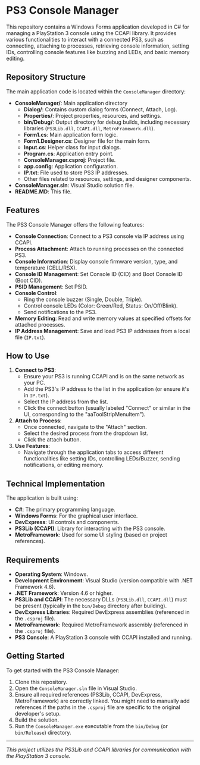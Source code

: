 # PS3 Console Manager

This repository contains a Windows Forms application developed in C# for managing a PlayStation 3 console using the CCAPI library. It provides various functionalities to interact with a connected PS3, such as connecting, attaching to processes, retrieving console information, setting IDs, controlling console features like buzzing and LEDs, and basic memory editing.

## Repository Structure

The main application code is located within the `ConsoleManager` directory:

-   **ConsoleManager/**: Main application directory
    -   **Dialog/**: Contains custom dialog forms (Connect, Attach, Log).
    -   **Properties/**: Project properties, resources, and settings.
    -   **bin/Debug/**: Output directory for debug builds, including necessary libraries (`PS3Lib.dll`, `CCAPI.dll`, `MetroFramework.dll`).
    -   **Form1.cs**: Main application form logic.
    -   **Form1.Designer.cs**: Designer file for the main form.
    -   **Input.cs**: Helper class for input dialogs.
    -   **Program.cs**: Application entry point.
    -   **ConsoleManager.csproj**: Project file.
    -   **app.config**: Application configuration.
    -   **IP.txt**: File used to store PS3 IP addresses.
    -   Other files related to resources, settings, and designer components.
-   **ConsoleManager.sln**: Visual Studio solution file.
-   **README.MD**: This file.

## Features

The PS3 Console Manager offers the following features:

-   **Console Connection**: Connect to a PS3 console via IP address using CCAPI.
-   **Process Attachment**: Attach to running processes on the connected PS3.
-   **Console Information**: Display console firmware version, type, and temperature (CELL/RSX).
-   **Console ID Management**: Set Console ID (CID) and Boot Console ID (Boot CID).
-   **PSID Management**: Set PSID.
-   **Console Control**:
    -   Ring the console buzzer (Single, Double, Triple).
    -   Control console LEDs (Color: Green/Red, Status: On/Off/Blink).
    -   Send notifications to the PS3.
-   **Memory Editing**: Read and write memory values at specified offsets for attached processes.
-   **IP Address Management**: Save and load PS3 IP addresses from a local file (`IP.txt`).

## How to Use

1.  **Connect to PS3**:
    -   Ensure your PS3 is running CCAPI and is on the same network as your PC.
    -   Add the PS3's IP address to the list in the application (or ensure it's in `IP.txt`).
    -   Select the IP address from the list.
    -   Click the connect button (usually labeled "Connect" or similar in the UI, corresponding to the "aaToolStripMenuItem").
2.  **Attach to Process**:
    -   Once connected, navigate to the "Attach" section.
    -   Select the desired process from the dropdown list.
    -   Click the attach button.
3.  **Use Features**:
    -   Navigate through the application tabs to access different functionalities like setting IDs, controlling LEDs/Buzzer, sending notifications, or editing memory.

## Technical Implementation

The application is built using:

-   **C#**: The primary programming language.
-   **Windows Forms**: For the graphical user interface.
-   **DevExpress**: UI controls and components.
-   **PS3Lib (CCAPI)**: Library for interacting with the PS3 console.
-   **MetroFramework**: Used for some UI styling (based on project references).

## Requirements

-   **Operating System**: Windows.
-   **Development Environment**: Visual Studio (version compatible with .NET Framework 4.6).
-   **.NET Framework**: Version 4.6 or higher.
-   **PS3Lib and CCAPI**: The necessary DLLs (`PS3Lib.dll`, `CCAPI.dll`) must be present (typically in the `bin/Debug` directory after building).
-   **DevExpress Libraries**: Required DevExpress assemblies (referenced in the `.csproj` file).
-   **MetroFramework**: Required MetroFramework assembly (referenced in the `.csproj` file).
-   **PS3 Console**: A PlayStation 3 console with CCAPI installed and running.

## Getting Started

To get started with the PS3 Console Manager:

1.  Clone this repository.
2.  Open the `ConsoleManager.sln` file in Visual Studio.
3.  Ensure all required references (PS3Lib, CCAPI, DevExpress, MetroFramework) are correctly linked. You might need to manually add references if the paths in the `.csproj` file are specific to the original developer's setup.
4.  Build the solution.
5.  Run the `ConsoleManager.exe` executable from the `bin/Debug` (or `bin/Release`) directory.

---

*This project utilizes the PS3Lib and CCAPI libraries for communication with the PlayStation 3 console.*
```

        
